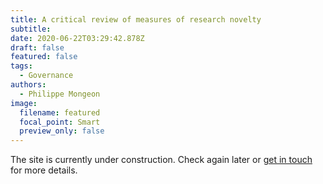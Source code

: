 ```yaml
---
title: A critical review of measures of research novelty
subtitle:
date: 2020-06-22T03:29:42.878Z
draft: false
featured: false
tags:
  - Governance
authors:
  - Philippe Mongeon
image:
  filename: featured
  focal_point: Smart
  preview_only: false
---
```


The site is currently under construction. Check again later or [get in touch](https://qsslab.ca/#contact) for more details.




